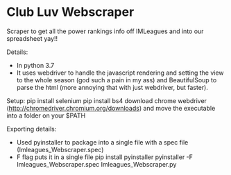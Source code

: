 # Club Luv Webscraper
Scraper to get all the power rankings info off IMLeagues and into our spreadsheet yay!!

Details:
 - In python 3.7
 - It uses webdriver to handle the javascript rendering and setting the view to the whole season (god such a pain in my ass) and BeautifulSoup to parse the html (more annoying that with just webdriver, but faster). 

Setup:
pip install selenium
pip install bs4
download chrome webdriver (http://chromedriver.chromium.org/downloads) and move the executable into a folder on your $PATH

Exporting details:
 - Used pyinstaller to package into a single file with a spec file (Imleagues_Webscraper.spec)
 - F flag puts it in a single file
pip install pyinstaller
pyinstaller -F Imleagues_Webscraper.spec Imleagues_Webscraper.py
